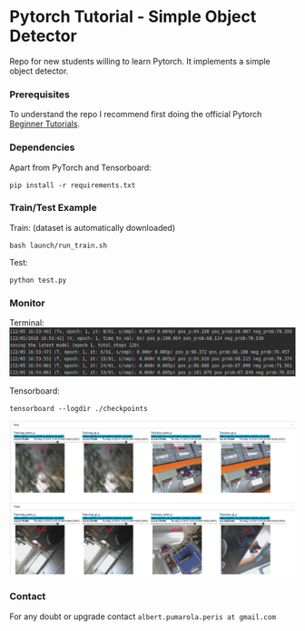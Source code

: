 # Pytorch Tutorial - Simple Object Detector

Repo for new students willing to learn Pytorch. It implements a simple object detector.

### Prerequisites
To understand the repo I recommend first doing the official Pytorch [Beginner Tutorials](http://pytorch.org/tutorials/).

### Dependencies
Apart from PyTorch and Tensorboard:
```
pip install -r requirements.txt
```

### Train/Test Example
Train: (dataset is automatically downloaded)
```
bash launch/run_train.sh
```
Test:
```
python test.py
```

### Monitor
Terminal:
![](notes/images/terminal.png)

Tensorboard:
```
tensorboard --logdir ./checkpoints
```
![](notes/images/visuals.png)


### Contact
For any doubt or upgrade contact `albert.pumarola.peris at gmail.com`
